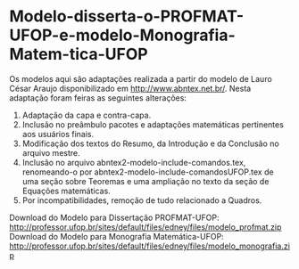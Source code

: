 # Modelo-disserta-o-PROFMAT-UFOP-e-modelo-Monografia-Matem-tica-UFOP
Os modelos aqui são adaptações realizada a partir do modelo de Lauro César Araujo disponibilizado em  http://www.abntex.net.br/. Nesta adaptação foram feiras as seguintes alterações: 
1) Adaptação da capa e contra-capa. 
2) Inclusão no preâmbulo pacotes e adaptações matemáticas pertinentes aos usuários finais. 
3) Modificação dos textos do Resumo, da Introdução e da Conclusão no arquivo mestre. 
4) Inclusão no arquivo abntex2-modelo-include-comandos.tex, renomeando-o por abntex2-modelo-include-comandosUFOP.tex de uma seção sobre Teoremas e uma ampliação no texto da seção de Equações matemáticas. 
5) Por incompatibilidades, remoção de tudo relacionado a Quadros.

Download do Modelo para Dissertação PROFMAT-UFOP: http://professor.ufop.br/sites/default/files/edney/files/modelo_profmat.zip
Download do Modelo para Monografia Matemática-UFOP: http://professor.ufop.br/sites/default/files/edney/files/modelo_monografia.zip
